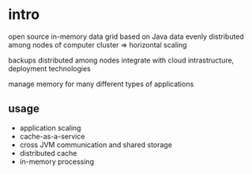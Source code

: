 # intro
open source in-memory data grid based on Java
data evenly distributed among nodes of computer cluster => horizontal scaling

backups distributed among nodes
integrate with cloud intrastructure, deployment technologies

manage memory for many different types of applications

## usage
- application scaling
- cache-as-a-service
- cross JVM communication and shared storage
- distributed cache
- in-memory processing







